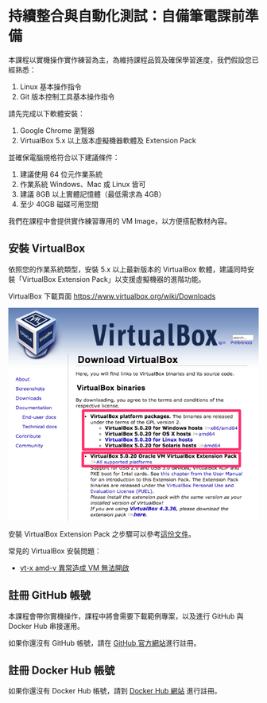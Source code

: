# 持續整合與自動化測試：自備筆電課前準備

本課程以實機操作實作練習為主，為維持課程品質及確保學習進度，我們假設您已經熟悉：

1. Linux 基本操作指令
2. Git 版本控制工具基本操作指令

請先完成以下軟體安裝：

1. Google Chrome 瀏覽器
2. VirtualBox 5.x 以上版本虛擬機器軟體及 Extension Pack

並確保電腦規格符合以下建議條件：

1. 建議使用 64 位元作業系統
2. 作業系統 Windows、Mac 或 Linux 皆可
3. 建議 8GB 以上實體記憶體（最低需求為 4GB）
4. 至少 40GB 磁碟可用空間

我們在課程中會提供實作練習專用的 VM Image，以方便搭配教材內容。

<!--
4. [使用 AgileWorks 平台及下載上課用 VM 映像檔](AgileWorks.md)
-->

## 安裝 VirtualBox

依照您的作業系統類型，安裝 5.x 以上最新版本的 VirtualBox 軟體，建議同時安裝「VirtualBox Extension Pack」以支援虛擬機器的進階功能。

VirtualBox 下載頁面 https://www.virtualbox.org/wiki/Downloads

![下載必要的 VirtualBox 安裝檔案](download-virtualbox.png)

安裝 VirtualBox Extension Pack 之步驟可以參考[這份文件](http://www.arthurtoday.com/2011/01/oracle-vm-virtualbox-40-extension-pack_14.html)。

常見的 VirtualBox 安裝問題：

- [vt-x amd-v 異常造成 VM 無法開啟](docker/troubleshooting/vt_x_amd_v_error/README.md)

## 註冊 GitHub 帳號

本課程會帶你實機操作，課程中將會需要下載範例專案，以及進行 GitHub 與 Docker Hub 串接運用。

如果你還沒有 GitHub 帳號，請在 [GitHub 官方網站](https://github.com/)進行註冊。

## 註冊 Docker Hub 帳號

如果你還沒有 Docker Hub 帳號，請到 [Docker Hub 網站](https://hub.docker.com/account/signup/) 進行註冊。
